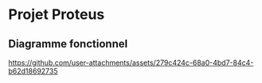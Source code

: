 # Projet Proteus

## Diagramme fonctionnel


https://github.com/user-attachments/assets/279c424c-68a0-4bd7-84c4-b62d18692735
